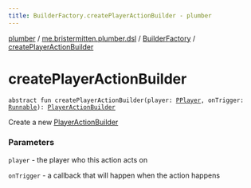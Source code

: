 ```yaml
---
title: BuilderFactory.createPlayerActionBuilder - plumber
---
```


[plumber](../../index.html) / [me.bristermitten.plumber.dsl](../index.html) / [BuilderFactory](index.html) / [createPlayerActionBuilder](./create-player-action-builder.html)

# createPlayerActionBuilder

`abstract fun createPlayerActionBuilder(player: `[`PPlayer`](../../me.bristermitten.plumber.struct.player/-p-player/index.html)`, onTrigger: `[`Runnable`](https://docs.oracle.com/javase/6/docs/api/java/lang/Runnable.html)`): `[`PlayerActionBuilder`](../-player-action-builder/index.html)

Create a new [PlayerActionBuilder](../-player-action-builder/index.html)

### Parameters

`player` - the player who this action acts on

`onTrigger` - a callback that will happen when the action happens